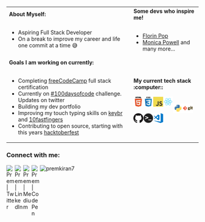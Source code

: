 <table>
<tr>
<td>
<strong>About Myself:</strong>
<br>
<br>

- Aspiring Full Stack Developer
- On a break to improve my career and life one commit at a time :sweat_smile:
</td>
<td>
<strong>Some devs who inspire me!</strong>
<br>
<br>

- [Florin Pop](https://github.com/florinpop17)
- [Monica Powell](https://github.com/M0nica) and many more...
</td>
<tr>
<td>
<strong>Goals I am working on currently:</strong>
<br>
<br>

- Completing [freeCodeCamp](https://www.freecodecamp.org/premkiran7) full stack certification
- Currently on [#100daysofcode](https://www.100daysofcode.com/) challenge. Updates on twitter
- Building my dev portfolio
- Improving my touch typing skills on [keybr](https://www.keybr.com/profile/v5lk09q) and [10fastfingers](https://10fastfingers.com/user/2169047/)
- Contributing to open source, starting with this years [hacktoberfest](https://hacktoberfest.digitalocean.com/)
</td>
<td>
<strong>My current tech stack :computer::</strong>
<br>
<br>
<img align="left" alt="HTML5" width="26px" src="https://raw.githubusercontent.com/github/explore/80688e429a7d4ef2fca1e82350fe8e3517d3494d/topics/html/html.png" />
<img align="left" alt="CSS3" width="26px" src="https://raw.githubusercontent.com/github/explore/80688e429a7d4ef2fca1e82350fe8e3517d3494d/topics/css/css.png" />
<img align="left" alt="JavaScript" width="26px" src="https://raw.githubusercontent.com/github/explore/80688e429a7d4ef2fca1e82350fe8e3517d3494d/topics/javascript/javascript.png" />
<img align="left" alt="ReactJS" width="26px" src="https://raw.githubusercontent.com/github/explore/80688e429a7d4ef2fca1e82350fe8e3517d3494d/topics/react/react.png" />
<br>
<img align="left" alt="Python" width="26px" src="https://raw.githubusercontent.com/github/explore/80688e429a7d4ef2fca1e82350fe8e3517d3494d/topics/python/python.png" />
<img align="left" alt="Git" width="26px" src="https://raw.githubusercontent.com/github/explore/80688e429a7d4ef2fca1e82350fe8e3517d3494d/topics/git/git.png" />
<img align="left" alt="GitHub" width="26px" src="https://raw.githubusercontent.com/github/explore/78df643247d429f6cc873026c0622819ad797942/topics/github/github.png" />
<img align="left" alt="Terminal" width="26px" src="https://raw.githubusercontent.com/github/explore/80688e429a7d4ef2fca1e82350fe8e3517d3494d/topics/terminal/terminal.png" />
<img align="left" alt="Visual Studio Code" width="26px" src="https://raw.githubusercontent.com/github/explore/80688e429a7d4ef2fca1e82350fe8e3517d3494d/topics/visual-studio-code/visual-studio-code.png" />
</td>
</tr>
</table>


### Connect with me:

[<img align="left" alt="Prem | Twitter" width="22px" src="https://cdn.jsdelivr.net/npm/simple-icons@3.7.0/icons/twitter.svg" />][twitter]
[<img align="left" alt="Prem | LinkedIn" width="22px" src="https://cdn.jsdelivr.net/npm/simple-icons@3.7.0/icons/linkedin.svg" />][linkedin]
[<img align="left" alt="Prem | Medium" width="22px" src="https://cdn.jsdelivr.net/npm/simple-icons@3.7.0/icons/medium.svg" />][medium]
[<img align="left" alt="Prem | CodePen" width="22px" src="https://cdn.jsdelivr.net/npm/simple-icons@3.7.0/icons/codepen.svg" />][codepen]

[twitter]: https://twitter.com/premkiran97
[linkedin]: https://linkedin.com/in/premkiran7
[medium]: https://medium.com/@premkiran7
[codepen]: https://codepen.io/premkiran7

<p align="left"> <img src="https://komarev.com/ghpvc/?username=premkiran7" alt="premkiran7" /> </p></div>
